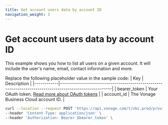 ```yaml
---
title: Get account users data by account ID
navigation_weight: 1
---
```


# Get account users data by account ID

This example shows you how to list all users on a given account. It will include the user's name, email, contact information and more.

Replace the following placeholder value in the sample code:
| Key        | Description                                                                                            |
|------------|--------------------------------------------------------------------------------------------------------|
| bearer_token | Your OAuth token. [Read more about OAuth tokens](https://developer.nexmo.com/vonage-business-cloud/vbc-apis/getting-started/authentication) |
| account_id | The Vonage Business Cloud account ID. |


``` bash
curl --location --request POST 'https://api.vonage.com/t/vbc.prod/provisioning/v1/api/accounts/$account_id/users' \
--header 'Content-Type: application/json' \
--header 'Authorization: Bearer $bearer_token' \
```
